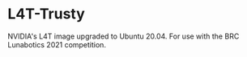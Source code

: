 # L4T-Trusty
NVIDIA's L4T image upgraded to Ubuntu 20.04. For use with the BRC Lunabotics 2021 competition.
